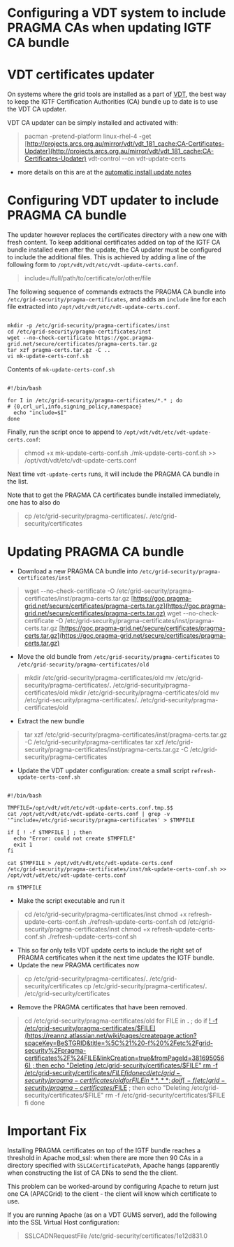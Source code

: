 # Configuring a VDT system to include PRAGMA CAs when updating IGTF CA bundle

# VDT certificates updater

On systems where the grid tools are installed as a part of [VDT](http://vdt.cs.wisc.edu/), the best way to keep the IGTF Certification Authorities (CA) bundle up to date is to use the VDT CA updater.

VDT CA updater can be simply installed and activated with:

>  pacman -pretend-platform linux-rhel-4 -get [http://projects.arcs.org.au/mirror/vdt/vdt_181_cache:CA-Certificates-Updater](http://projects.arcs.org.au/mirror/vdt/vdt_181_cache:CA-Certificates-Updater)
>  vdt-control --on vdt-update-certs

- more details on this are at the [automatic install update notes](/wiki/spaces/BeSTGRID/pages/3816950953#GridgatewayenhancementsatUniversityofCanterbury-AutomaticCertificateUpdates)

# Configuring VDT updater to include PRAGMA CA bundle

The updater however replaces the certificates directory with a new one with fresh content.  To keep additional certificates added on top of the IGTF CA bundle installed even after the update, the CA updater must be configured to include the additional files.  This is achieved by adding a line of the following form to `/opt/vdt/vdt/etc/vdt-update-certs.conf`.

>   include=/full/path/to/certificate/or/other/file

The following sequence of commands extracts the PRAGMA CA bundle into `/etc/grid-security/pragma-certificates`, and adds an `include` line for each file extracted into `/opt/vdt/vdt/etc/vdt-update-certs.conf`.

``` 

mkdir -p /etc/grid-security/pragma-certificates/inst
cd /etc/grid-security/pragma-certificates/inst
wget --no-check-certificate https://goc.pragma-grid.net/secure/certificates/pragma-certs.tar.gz
tar xzf pragma-certs.tar.gz -C ..
vi mk-update-certs-conf.sh

```

Contents of `mk-update-certs-conf.sh`

``` 

#!/bin/bash

for I in /etc/grid-security/pragma-certificates/*.* ; do
# {0,crl_url,info,signing_policy,namespace}
  echo "include=$I"
done

```

Finally, run the script once to append to `/opt/vdt/vdt/etc/vdt-update-certs.conf`:

>  chmod +x mk-update-certs-conf.sh
>  ./mk-update-certs-conf.sh >> /opt/vdt/vdt/etc/vdt-update-certs.conf

Next time `vdt-update-certs` runs, it will include the PRAGMA CA bundle in the list.

Note that to get the PRAGMA CA certificates bundle installed immediately, one has to also do

>  cp /etc/grid-security/pragma-certificates/**.** /etc/grid-security/certificates

# Updating PRAGMA CA bundle

- Download a new PRAGMA CA bundle into `/etc/grid-security/pragma-certificates/inst`


>  wget --no-check-certificate -O /etc/grid-security/pragma-certificates/inst/pragma-certs.tar.gz [https://goc.pragma-grid.net/secure/certificates/pragma-certs.tar.gz](https://goc.pragma-grid.net/secure/certificates/pragma-certs.tar.gz)
>  wget --no-check-certificate -O /etc/grid-security/pragma-certificates/inst/pragma-certs.tar.gz [https://goc.pragma-grid.net/secure/certificates/pragma-certs.tar.gz](https://goc.pragma-grid.net/secure/certificates/pragma-certs.tar.gz)

- Move the old bundle from `/etc/grid-security/pragma-certificates` to `/etc/grid-security/pragma-certificates/old`


>  mkdir /etc/grid-security/pragma-certificates/old
>  mv /etc/grid-security/pragma-certificates/**.** /etc/grid-security/pragma-certificates/old
>  mkdir /etc/grid-security/pragma-certificates/old
>  mv /etc/grid-security/pragma-certificates/**.** /etc/grid-security/pragma-certificates/old

- Extract the new bundle


>  tar xzf /etc/grid-security/pragma-certificates/inst/pragma-certs.tar.gz -C /etc/grid-security/pragma-certificates
>  tar xzf /etc/grid-security/pragma-certificates/inst/pragma-certs.tar.gz -C /etc/grid-security/pragma-certificates

- Update the VDT updater configuration: create a small script `refresh-update-certs-conf.sh`

``` 

#!/bin/bash

TMPFILE=/opt/vdt/vdt/etc/vdt-update-certs.conf.tmp.$$
cat /opt/vdt/vdt/etc/vdt-update-certs.conf | grep -v '^include=/etc/grid-security/pragma-certificates' > $TMPFILE

if [ ! -f $TMPFILE ] ; then
  echo "Error: could not create $TMPFILE"
  exit 1
fi

cat $TMPFILE > /opt/vdt/vdt/etc/vdt-update-certs.conf
/etc/grid-security/pragma-certificates/inst/mk-update-certs-conf.sh >> /opt/vdt/vdt/etc/vdt-update-certs.conf

rm $TMPFILE

```
- Make the script executable and run it


>  cd /etc/grid-security/pragma-certificates/inst
>  chmod +x refresh-update-certs-conf.sh
>  ./refresh-update-certs-conf.sh
>  cd /etc/grid-security/pragma-certificates/inst
>  chmod +x refresh-update-certs-conf.sh
>  ./refresh-update-certs-conf.sh

- This so far only tells VDT update certs to include the right set of PRAGMA certificates when it the next time updates the IGTF bundle.
- Update the new PRAGMA certificates now


>  cp /etc/grid-security/pragma-certificates/**.** /etc/grid-security/certificates
>  cp /etc/grid-security/pragma-certificates/**.** /etc/grid-security/certificates

- Remove the PRAGMA certificates that have been removed.


>  cd /etc/grid-security/pragma-certificates/old
>  for FILE in **.** ; do
>     if [\! -f /etc/grid-security/pragma-certificates/$FILE](https://reannz.atlassian.net/wiki/pages/createpage.action?spaceKey=BeSTGRID&title=%5C%21%20-f%20%2Fetc%2Fgrid-security%2Fpragma-certificates%2F%24FILE&linkCreation=true&fromPageId=3816950566) ; then
>       echo "Deleting /etc/grid-security/certificates/$FILE"
>       rm -f /etc/grid-security/certificates/$FILE
>     fi
>  done
>  cd /etc/grid-security/pragma-certificates/old
>  for FILE in **.** ; do
>     if [\! -f /etc/grid-security/pragma-certificates/$FILE](https://reannz.atlassian.net/wiki/pages/createpage.action?spaceKey=BeSTGRID&title=%5C%21%20-f%20%2Fetc%2Fgrid-security%2Fpragma-certificates%2F%24FILE&linkCreation=true&fromPageId=3816950566) ; then
>       echo "Deleting /etc/grid-security/certificates/$FILE"
>       rm -f /etc/grid-security/certificates/$FILE
>     fi
>  done

# Important Fix

Installing PRAGMA certificates on top of the IGTF bundle reaches a threshold in Apache mod_ssl: when there are more then 90 CAs in a directory specified with `SSLCACertificatePath`, Apache hangs (apparently when constructing the list of CA DNs to send the the client.

This problem can be worked-around by configuring Apache to return just one CA (APACGrid) to the client - the client will know which certificate to use.

If you are running Apache (as on a VDT GUMS server), add the following into the SSL Virtual Host configuration:

>  SSLCADNRequestFile /etc/grid-security/certificates/1e12d831.0
